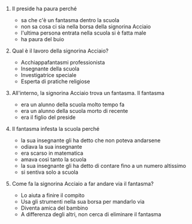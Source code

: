 ---
---

1. Il preside ha paura perché

   * sa che c'è un fantasma dentro la scuola
   * non sa cosa ci sia nella borsa della signorina Acciaio
   * l'ultima persona entrata nella scuola si è fatta male
   * ha paura del buio

2. Qual è il lavoro della signorina Acciaio?

   * Acchiappafantasmi professionista
   * Insegnante della scuola
   * Investigatrice speciale
   * Esperta di pratiche religiose

3. All'interno, la signorina Acciaio trova un fantasma. Il fantasma

   * era un alunno della scuola molto tempo fa
   * era un alunno della scuola morto di recente
   * era il figlio del preside

4. Il fantasma infesta la scuola perché

   * la sua insegnante gli ha detto che non poteva andarsene
   * odiava la sua insegnante
   * era scarso in matematica
   * amava così tanto la scuola
   * la sua insegnante gli ha detto di contare fino a un numero altissimo
   * si sentiva solo a scuola

5. Come fa la signorina Acciaio a far andare via il fantasma?

   * Lo aiuta a finire il compito
   * Usa gli strumenti nella sua borsa per mandarlo via
   * Diventa amica del bambino
   * A differenza degli altri, non cerca di eliminare il fantasma